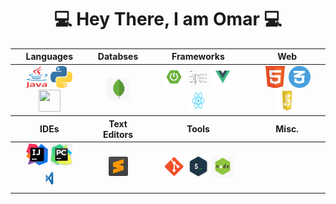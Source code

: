 <div align = "center">

# 💻 Hey There, I am Omar 💻

  <table align ="center">
    <thead>
    <tr>
      <th>Languages</th>
      <th>Databses</th>
      <th>Frameworks</th>
      <th>Web</th>
    </tr>
    </thead>
    <tbody>
      <tr>
        <td align = "center">
          <img src = "src/java (1).png" width ="35px" height="35px">
          <img src = "src/python (1).png" width ="35px" height="35px">
          <img src = "src/cpp (1).png" width ="35px" height="35px">
        </td>
        <td  align = "center">
          <img src = "src/mongodb (1).png" width ="35px" height="35px">
        </td>
        <td  align = "center">
          <img src = "src/springboot (1).png" width ="35px" height="35px">
          <img src = "src/express (1).png" width ="35px" height="35px">
          <img src = "src/vuejs (1).png" width ="35px" height="35px">
          <img src = "src/react (1).png" width ="35px" height="35px">
        </td>
        <td align = "center">
          <img src = "src/html (1).png" width ="35px" height="35px">
          <img src = "src/css (1).png" width ="35px" height="35px">
          <img src = "src/javascript (1).png" width ="35px" height="35px">
        </td>
      </tr>
    </tbody>
    <thead>
    <tr>
      <th>IDEs</th>
      <th>Text Editors</th>
      <th>Tools</th>
      <th>Misc.</th>
    </tr>
    </thead>
    <tbody>
      <tr>
        <td align = "center">
          <img src = "src/intellij (1).png" width ="35px" height="35px">
          <img src = "src/pycharm (1).png" width ="35px" height="35px">
          <img src = "src/vscode (1).png" width ="35px" height="35px">
        </td>
        <td align = "center">
          <img src = "src/sublime (1).png" width ="35px" height="35px">
        </td>
        <td  align = "center">
          <img src = "src/git (1).png" width ="35px" height="35px">
          <img src = "src/terminal (1).png" width ="35px" height="35px">
          <img src = "src/nodejs (1).png" width ="35px" height="35px">
        </td>
      </tr>
    </tbody>
  </table>
<div align = "center">


